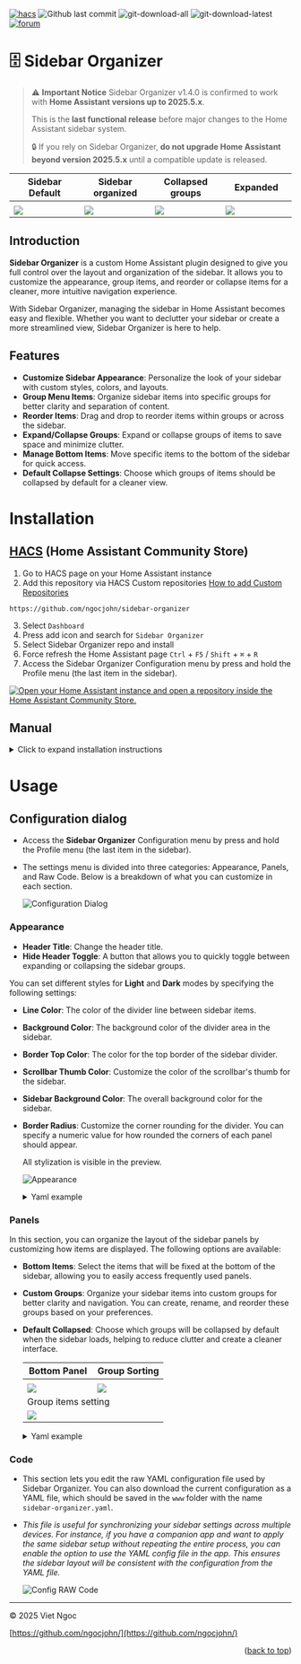 <a name="readme-top"></a>

[![hacs][hacs-validate]][hacs-url] ![Github last commit][git-last-commit-badge] ![git-download-all][git-download-all-badge] ![git-download-latest][git-download-latest-badge] [![forum][forum-badge]][forum-url]

# 🗄️ Sidebar Organizer

> ⚠️ **Important Notice**
> Sidebar Organizer v1.4.0 is confirmed to work with **Home Assistant versions up to 2025.5.x**.
>
> This is the **last functional release** before major changes to the Home Assistant sidebar system.
>
> 🔒 If you rely on Sidebar Organizer, **do not upgrade Home Assistant beyond version 2025.5.x** until a compatible update is released.

<table>
  <thead>
    <tr>
      <th width="25%">Sidebar Default</th>
      <th width="25%">Sidebar organized</th>
      <th width="25%">Collapsed groups</th>
      <th width="25%">Expanded </th>
    </tr>
  </thead>
  <tbody>
    <tr>
      <td colspan="4">
      </td>
    </tr>
    <tr>
      <td>
       <img src="https://raw.githubusercontent.com/ngocjohn/sidebar-organizer/refs/heads/main/assets/sidebar-default.png" />
      </td>
      <td>
       <img src="https://raw.githubusercontent.com/ngocjohn/sidebar-organizer/refs/heads/main/assets/sidebar-organizer-anim.gif" />
      </td>
      <td>
       <img src="https://raw.githubusercontent.com/ngocjohn/sidebar-organizer/refs/heads/main/assets/sidebar-light-theme.png" />
      </td>
			<td>
       <img src="https://raw.githubusercontent.com/ngocjohn/sidebar-organizer/refs/heads/main/assets/sidebar-items-expanded.png" />
      </td>
    </tr>
  </tbody>
</table>

## Introduction

**Sidebar Organizer** is a custom Home Assistant plugin designed to give you full control over the layout and organization of the sidebar. It allows you to customize the appearance, group items, and reorder or collapse items for a cleaner, more intuitive navigation experience.

With Sidebar Organizer, managing the sidebar in Home Assistant becomes easy and flexible. Whether you want to declutter your sidebar or create a more streamlined view, Sidebar Organizer is here to help.

## Features

- **Customize Sidebar Appearance**: Personalize the look of your sidebar with custom styles, colors, and layouts.
- **Group Menu Items**: Organize sidebar items into specific groups for better clarity and separation of content.
- **Reorder Items**: Drag and drop to reorder items within groups or across the sidebar.
- **Expand/Collapse Groups**: Expand or collapse groups of items to save space and minimize clutter.
- **Manage Bottom Items**: Move specific items to the bottom of the sidebar for quick access.
- **Default Collapse Settings**: Choose which groups of items should be collapsed by default for a cleaner view.

# Installation

## [HACS](https://hacs.xyz) (Home Assistant Community Store)

1. Go to HACS page on your Home Assistant instance
2. Add this repository via HACS Custom repositories [How to add Custom Repositories](https://hacs.xyz/docs/faq/custom_repositories/)

```
https://github.com/ngocjohn/sidebar-organizer
```

3. Select `Dashboard`
1. Press add icon and search for `Sidebar Organizer`
1. Select Sidebar Organizer repo and install
1. Force refresh the Home Assistant page `Ctrl` + `F5` / `Shift` + `⌘` + `R`
1. Access the Sidebar Organizer Configuration menu by press and hold the Profile menu (the last item in the sidebar).

[![Open your Home Assistant instance and open a repository inside the Home Assistant Community Store.](https://my.home-assistant.io/badges/hacs_repository.svg)](https://my.home-assistant.io/redirect/hacs_repository/?owner=ngocjohn&repository=sidebar-organizer&category=plugin)

## Manual

<details>
  <summary>Click to expand installation instructions</summary>

1. Download the [sidebar-organizer.js](https://github.com/ngocjohn/sidebar-organizer/releases/latest).
2. Place the downloaded file on your Home Assistant machine in the `config/www` folder (when there is no `www` folder in the folder where your `configuration.yaml` file is, create it and place the file there).
3. In Home Assistant go to `Settings->Dashboards->Resources` (When there is no `resources` tag on the `Lovelace Dashboard` page, enable advanced mode in your account settings, and retry this step).
4. Add a new resource:
   - Url = `/local/sidebar-organizer.js`
   - Resource type = `module`
5. Force refresh the Home Assistant page `Ctrl` + `F5` / `Shift` + `⌘` + `R`.
6. Add sidebar-organizer to your page.

</details>

# Usage

## Configuration dialog

- Access the **Sidebar Organizer** Configuration menu by press and hold the Profile menu (the last item in the sidebar).

- The settings menu is divided into three categories: Appearance, Panels, and Raw Code. Below is a breakdown of what you can customize in each section.

  ![Configuration Dialog](assets/config-dialog.gif)

### Appearance

- **Header Title**: Change the header title.
- **Hide Header Toggle**: A button that allows you to quickly toggle between expanding or collapsing the sidebar groups.

You can set different styles for **Light** and **Dark** modes by specifying the following settings:

- **Line Color**: The color of the divider line between sidebar items.
- **Background Color**: The background color of the divider area in the sidebar.
- **Border Top Color**: The color for the top border of the sidebar divider.
- **Scrollbar Thumb Color**: Customize the color of the scrollbar's thumb for the sidebar.
- **Sidebar Background Color**: The overall background color for the sidebar.
- **Border Radius**: Customize the corner rounding for the divider. You can specify a numeric value for how rounded the corners of each panel should appear.

  All stylization is visible in the preview.

  ![Appearance](assets/sidebar-color-config.gif)

  <details>
    <summary>Yaml example</summary>

  ```yaml
  header_title: 'My sidebar'
  hide_header_toggle: false
  color_config:
    border_radius: 8
    light:
      divider_color: '#dddddd'
      background_color: '#ffffff'
      border_top_color: '#e0e0e0'
      scrollbar_thumb_color: '#cccccc'
      custom_sidebar_background_color: '#f5f5f5'
    dark:
      divider_color: '#444444'
      background_color: '#333333'
      border_top_color: '#555555'
      scrollbar_thumb_color: '#666666'
      custom_sidebar_background_color: '#222222'
  ```

  </details>

### Panels

In this section, you can organize the layout of the sidebar panels by customizing how items are displayed. The following options are available:

- **Bottom Items**: Select the items that will be fixed at the bottom of the sidebar, allowing you to easily access frequently used panels.

- **Custom Groups**: Organize your sidebar items into custom groups for better clarity and navigation. You can create, rename, and reorder these groups based on your preferences.

- **Default Collapsed**: Choose which groups will be collapsed by default when the sidebar loads, helping to reduce clutter and create a cleaner interface.

  <table>
    <thead>
      <tr>
        <th width="50%">Bottom Panel</th>
        <th width="50%">Group Sorting</th>
      </tr>
    </thead>
    <tbody>
      <tr>
        <td colspan="2">
        </td>
      </tr>
      <tr>
        <td>
        <img src="https://raw.githubusercontent.com/ngocjohn/sidebar-organizer/refs/heads/main/assets/config-bottom-panel.png" />
        </td>
        <td>
        <img src="https://raw.githubusercontent.com/ngocjohn/sidebar-organizer/refs/heads/main/assets/config-groups-sort.gif" />
        </td>
      </tr>
      <tr>
        <td colspan="2">
        Group items setting
        </td>
      </tr>
        <tr>
        <td colspan="2">
        <img src="https://raw.githubusercontent.com/ngocjohn/sidebar-organizer/refs/heads/main/assets/config-group-items.gif" />
        </td>
      </tr>
    </tbody>
  </table>

  <details>
    <summary>Yaml example</summary>

  ```yaml
  bottom_items:
    - config/lovelace/resources
  custom_groups:
    dashboards:
      - extra-menu
      - ha-dash
      - dashboard-moon
      - test-cards
      - uni-vehicle
      - dashboard-vehicle
    lovelace_yaml:
      - lovelace-test-yaml
      - ytube-card
    components:
      - browser-mod
      - config/integrations
    media:
      - media-browser
    system:
      - calendar
      - energy
      - history
      - logbook
      - todo
  default_collapsed:
    - system
    - dashboards
    - components
  ```

  </details>

### Code

- This section lets you edit the raw YAML configuration file used by Sidebar Organizer. You can also download the current configuration as a YAML file, which should be saved in the `www` folder with the name `sidebar-organizer.yaml`.

- _This file is useful for synchronizing your sidebar settings across multiple devices. For instance, if you have a companion app and want to apply the same sidebar setup without repeating the entire process, you can enable the option to use the YAML config file in the app. This ensures the sidebar layout will be consistent with the configuration from the YAML file._

  ![Config RAW Code](assets/config-raw-code.png)

---

&copy; 2025 Viet Ngoc

[https://github.com/ngocjohn/](https://github.com/ngocjohn/)

<p align="right">(<a href="#readme-top">back to top</a>)</p>

<!--Badges-->

[forum-url]: https://community.home-assistant.io/t/sidebar-organizer
[forum-badge]: https://img.shields.io/badge/forum-community?style=flat&logo=homeassistant&label=community&color=blue
[hacs-validate]: https://github.com/ngocjohn/sidebar-organizer/actions/workflows/validate.yaml/badge.svg
[hacs-url]: https://github.com/ngocjohn/sidebar-organizer/actions/workflows/validate.yaml
[git-last-commit-badge]: https://img.shields.io/github/last-commit/ngocjohn/sidebar-organizer
[git-download-all-badge]: https://img.shields.io/github/downloads/ngocjohn/sidebar-organizer/total?style=flat&logo=homeassistantcommunitystore&logoSize=auto&label=Downloads&color=%2318BCF2
[git-download-latest-badge]: https://img.shields.io/github/downloads/ngocjohn/sidebar-organizer/latest/total?style=flat&logo=homeassistantcommunitystore&logoSize=auto

<!--Urls-->
